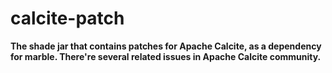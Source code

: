 # calcite-patch
**The shade jar that contains patches for Apache Calcite, as a dependency for marble.
There're several related issues in Apache Calcite community.**
